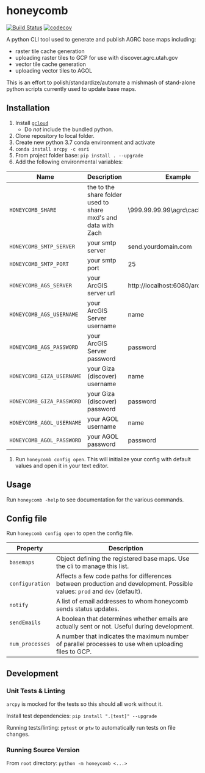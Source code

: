 # honeycomb

[![Build Status](https://travis-ci.org/agrc/honeycomb.svg?branch=master)](https://travis-ci.org/agrc/honeycomb)
[![codecov](https://codecov.io/gh/agrc/honeycomb/branch/master/graph/badge.svg)](https://codecov.io/gh/agrc/honeycomb)

A python CLI tool used to generate and publish AGRC base maps including:

- raster tile cache generation
- uploading raster tiles to GCP for use with discover.agrc.utah.gov
- vector tile cache generation
- uploading vector tiles to AGOL

This is an effort to polish/standardize/automate a mishmash of stand-alone python scripts currently used to update base maps.

## Installation

1. Install [`gcloud`](https://cloud.google.com/sdk/docs/)
    - Do *not* include the bundled python.
1. Clone repository to local folder.
1. Create new python 3.7 conda environment and activate
1. `conda install arcpy -c esri`
1. From project folder base:
`pip install . --upgrade`
1. Add the following environmental variables:

| Name | Description | Example |
| --- | --- | --- |
| `HONEYCOMB_SHARE` | the to the share folder used to share mxd's and data with Zach | \\999.99.99.99\agrc\caching |
| `HONEYCOMB_SMTP_SERVER` | your smtp server | send.yourdomain.com |
| `HONEYCOMB_SMTP_PORT` | your smtp port | 25 |
| `HONEYCOMB_AGS_SERVER` | your ArcGIS server url | http://localhost:6080/arcgis/admin |
| `HONEYCOMB_AGS_USERNAME` | your ArcGIS Server username | name |
| `HONEYCOMB_AGS_PASSWORD` | your ArcGIS Server password | password |
| `HONEYCOMB_GIZA_USERNAME` | your Giza (discover) username | name |
| `HONEYCOMB_GIZA_PASSWORD` | your Giza (discover) password | password |
| `HONEYCOMB_AGOL_USERNAME` | your AGOL username | name |
| `HONEYCOMB_AGOL_PASSWORD` | your AGOL password | password |

1. Run `honeycomb config open`. This will initialize your config with default values and open it in your text editor.

## Usage

Run `honeycomb -help` to see documentation for the various commands.

## Config file

Run `honeycomb config open` to open the config file.

| Property | Description |
| --- | --- |
| `basemaps` | Object defining the registered base maps. Use the cli to manage this list.
| `configuration` | Affects a few code paths for differences between production and development. Possible values: `prod` and `dev` (default).
| `notify` | A list of email addresses to whom honeycomb sends status updates.
| `sendEmails` | A boolean that determines whether emails are actually sent or not. Useful during development.
| `num_processes` | A number that indicates the maximum number of parallel processes to use when uploading files to GCP.

## Development

### Unit Tests & Linting

`arcpy` is mocked for the tests so this should all work without it.

Install test dependencies: `pip install ".[test]" --upgrade`

Running tests/linting: `pytest` or `ptw` to automatically run tests on file changes.

### Running Source Version

From `root` directory: `python -m honeycomb <...>`
